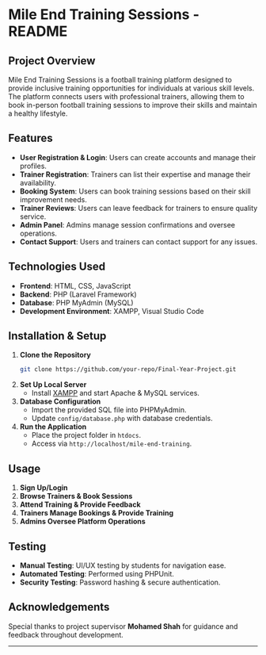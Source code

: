 # Mile End Training Sessions - README

## Project Overview
Mile End Training Sessions is a football training platform designed to provide inclusive training opportunities for individuals at various skill levels. The platform connects users with professional trainers, allowing them to book in-person football training sessions to improve their skills and maintain a healthy lifestyle.

## Features
- **User Registration & Login**: Users can create accounts and manage their profiles.
- **Trainer Registration**: Trainers can list their expertise and manage their availability.
- **Booking System**: Users can book training sessions based on their skill improvement needs.
- **Trainer Reviews**: Users can leave feedback for trainers to ensure quality service.
- **Admin Panel**: Admins manage session confirmations and oversee operations.
- **Contact Support**: Users and trainers can contact support for any issues.

## Technologies Used
- **Frontend**: HTML, CSS, JavaScript
- **Backend**: PHP (Laravel Framework)
- **Database**: PHP MyAdmin (MySQL)
- **Development Environment**: XAMPP, Visual Studio Code

## Installation & Setup
1. **Clone the Repository**
   ```sh
   git clone https://github.com/your-repo/Final-Year-Project.git
   ```
2. **Set Up Local Server**
   - Install [XAMPP](https://www.apachefriends.org/) and start Apache & MySQL services.
3. **Database Configuration**
   - Import the provided SQL file into PHPMyAdmin.
   - Update `config/database.php` with database credentials.
4. **Run the Application**
   - Place the project folder in `htdocs`.
   - Access via `http://localhost/mile-end-training`.

## Usage
1. **Sign Up/Login**
2. **Browse Trainers & Book Sessions**
3. **Attend Training & Provide Feedback**
4. **Trainers Manage Bookings & Provide Training**
5. **Admins Oversee Platform Operations**

## Testing
- **Manual Testing**: UI/UX testing by students for navigation ease.
- **Automated Testing**: Performed using PHPUnit.
- **Security Testing**: Password hashing & secure authentication.

## Acknowledgements
Special thanks to project supervisor **Mohamed Shah** for guidance and feedback throughout development.

---


